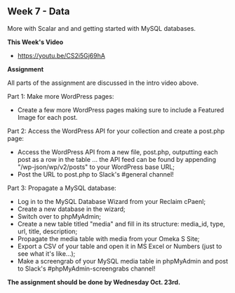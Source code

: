 ## Week 7 - Data

More with Scalar and and getting started with MySQL databases.

**This Week's Video**

- <https://youtu.be/CS2i5Gj69hA>

**Assignment**

All parts of the assignment are discussed in the intro video above.

Part 1: Make more WordPress pages:
- Create a few more WordPress pages making sure to include a Featured Image for each post.

Part 2: Access the WordPress API for your collection and create a post.php page:
- Access the WordPress API from a new file, post.php, outputting each post as a row in the table ... the API feed can be found by appending "/wp-json/wp/v2/posts" to your WordPress base URL;
- Post the URL to post.php to Slack's #general channel!

Part 3: Propagate a MySQL database:
- Log in to the MySQL Database Wizard from your Reclaim cPaenl;
- Create a new database in the wizard;
- Switch over to phpMyAdmin;
- Create a new table titled "media" and fill in its structure: media_id, type, url, title, description;
- Propagate the media table with media from your Omeka S Site;
- Export a CSV of your table and open it in MS Excel or Numbers (just to see what it's like...);
- Make a screengrab of your MySQL media table in phpMyAdmin and post to Slack's #phpMyAdmin-screengrabs channel!

**The assignment should be done by Wednesday Oct. 23rd.**
